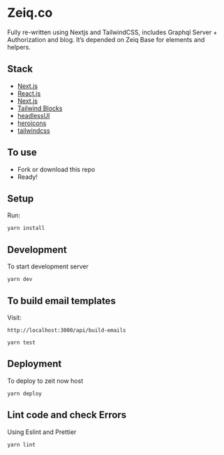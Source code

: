 # Zeiq.co

Fully re-written using Nextjs and TailwindCSS, includes Graphql Server    + Authorization and blog.
It’s depended on Zeiq Base for elements and helpers.

## Stack

- [Next.js](https://nextjs.org/)
- [React.js](https://facebook.github.io/react/)
- [Next.js](https://nextjs.org/)
- [Tailwind Blocks](https://tailblocks.cc/)
- [headlessUI](https://headlessui.dev)
- [heroicons](https://heroicons.com)
- [tailwindcss](https://tailwindcss.com/)

## To use

- Fork or download this repo
- Ready!

## Setup

Run:

```
yarn install
```

## Development

To start development server

```
yarn dev
```

## To build email templates

Visit:

```
http://localhost:3000/api/build-emails
```

```
yarn test
```

## Deployment

To deploy to zeit now host

```
yarn deploy

```

## Lint code and check Errors

Using Eslint and Prettier

```
yarn lint
```
